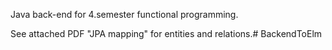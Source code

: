 Java back-end for 4.semester functional programming.

See attached PDF "JPA mapping" for entities and relations.# BackendToElm
